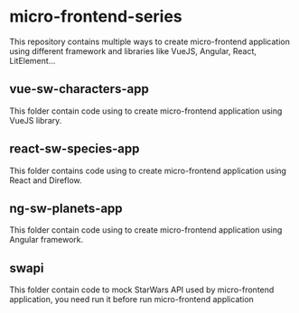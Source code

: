 # micro-frontend-series

This repository contains multiple ways to create micro-frontend application using different framework and libraries like VueJS, Angular, React, LitElement...

## vue-sw-characters-app

This folder contain code using to create micro-frontend application using VueJS library.

## react-sw-species-app

This folder contains code using to create micro-frontend application using React and Direflow.

## ng-sw-planets-app

This folder contain code using to create micro-frontend application using Angular framework.

## swapi
This folder contain code to mock StarWars API used by micro-frontend application, you need run it before run micro-frontend application
